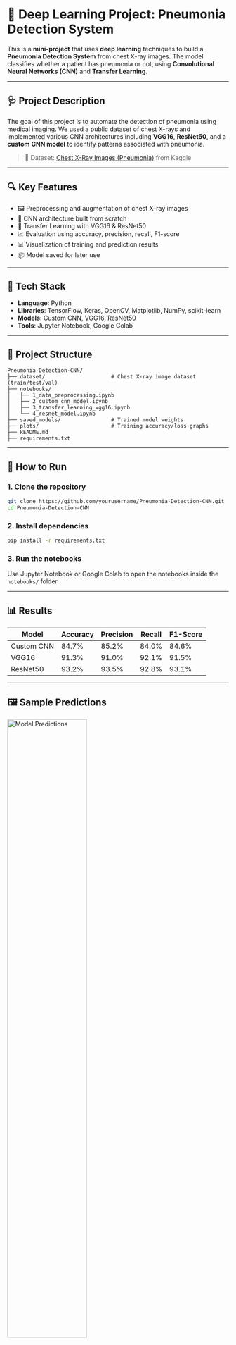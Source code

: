 # 🧠 Deep Learning Project: Pneumonia Detection System

This is a **mini-project** that uses **deep learning** techniques to build a **Pneumonia Detection System** from chest X-ray images. The model classifies whether a patient has pneumonia or not, using **Convolutional Neural Networks (CNN)** and **Transfer Learning**.

---

## 🩺 Project Description

The goal of this project is to automate the detection of pneumonia using medical imaging. We used a public dataset of chest X-rays and implemented various CNN architectures including **VGG16**, **ResNet50**, and a **custom CNN model** to identify patterns associated with pneumonia.

> 📂 Dataset: [Chest X-Ray Images (Pneumonia)](https://www.kaggle.com/paultimothymooney/chest-xray-pneumonia) from Kaggle

---

## 🔍 Key Features

- 🖼️ Preprocessing and augmentation of chest X-ray images
- 🧠 CNN architecture built from scratch
- 🧬 Transfer Learning with VGG16 & ResNet50
- 📈 Evaluation using accuracy, precision, recall, F1-score
- 📊 Visualization of training and prediction results
- 📦 Model saved for later use

---

## 🧪 Tech Stack

- **Language**: Python
- **Libraries**: TensorFlow, Keras, OpenCV, Matplotlib, NumPy, scikit-learn
- **Models**: Custom CNN, VGG16, ResNet50
- **Tools**: Jupyter Notebook, Google Colab

---

## 📁 Project Structure

```
Pneumonia-Detection-CNN/
├── dataset/                     # Chest X-ray image dataset (train/test/val)
├── notebooks/
│   ├── 1_data_preprocessing.ipynb
│   ├── 2_custom_cnn_model.ipynb
│   ├── 3_transfer_learning_vgg16.ipynb
│   └── 4_resnet_model.ipynb
├── saved_models/                # Trained model weights
├── plots/                       # Training accuracy/loss graphs
├── README.md
├── requirements.txt
```

---

## 🚀 How to Run

### 1. Clone the repository

```bash
git clone https://github.com/yourusername/Pneumonia-Detection-CNN.git
cd Pneumonia-Detection-CNN
```

### 2. Install dependencies

```bash
pip install -r requirements.txt
```

### 3. Run the notebooks

Use Jupyter Notebook or Google Colab to open the notebooks inside the `notebooks/` folder.

---

## 📊 Results

| Model         | Accuracy | Precision | Recall | F1-Score |
|---------------|----------|-----------|--------|----------|
| Custom CNN    | 84.7%    | 85.2%     | 84.0%  | 84.6%    |
| VGG16         | 91.3%    | 91.0%     | 92.1%  | 91.5%    |
| ResNet50      | 93.2%    | 93.5%     | 92.8%  | 93.1%    |

---

## 🖼 Sample Predictions

<img src="plots/sample_predictions.png" width="60%" alt="Model Predictions" />

---

## ✅ Key Learnings

- Deep understanding of CNN architecture and layers
- Transfer learning improves performance on small datasets
- Image preprocessing and augmentation are crucial for generalization
- Evaluation metrics beyond accuracy give better model insights

---

## 📧 Contact

👤 Name: Ria Kalra  
📩 Email: [29861it@gmail.com](mailto:youremail@example.com)  
🔗 LinkedIn: [https://www.linkedin.com/in/ria-kalra-604788230/](https://linkedin.com/in/yourprofile)

---

## 📜 License

This project is licensed under the MIT License 

---

## 🙏 Acknowledgements

- Kaggle for the dataset  
- TensorFlow/Keras documentation  
- Medical professionals contributing to open-source datasets
```

